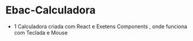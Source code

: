 ﻿# Ebac-Calculadora
* 1 Calculadora criada com React e Exetens Components , onde funciona com Teclada e Mouse
